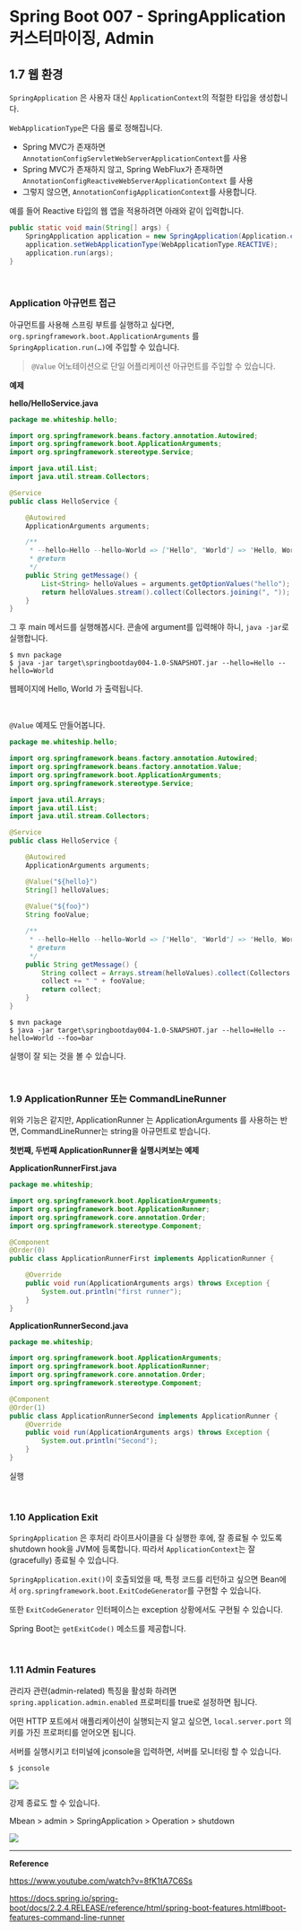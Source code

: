 # Spring Boot 007 - SpringApplication 커스터마이징, Admin



## 1.7 웹 환경

`SpringApplication` 은 사용자 대신 `ApplicationContext`의 적절한 타입을 생성합니다.

`WebApplicationType`은 다음 룰로 정해집니다.

* Spring MVC가 존재하면 `AnnotationConfigServletWebServerApplicationContext`를 사용
* Spring MVC가 존재하지 않고, Spring WebFlux가 존재하면 `AnnotationConfigReactiveWebServerApplicationContext` 를 사용
* 그렇지 않으면, `AnnotationConfigApplicationContext`를 사용합니다.



예를 들어 Reactive 타입의 웹 앱을 적용하려면 아래와 같이 입력합니다.

```java
public static void main(String[] args) {
    SpringApplication application = new SpringApplication(Application.class);
    application.setWebApplicationType(WebApplicationType.REACTIVE);
    application.run(args);
}
```

<br>

### Application 아규먼트 접근

아규먼트를 사용해 스프링 부트를 실행하고 싶다면, `org.springframework.boot.ApplicationArguments` 를 `SpringApplication.run(…)`에 주입할 수 있습니다.

>  `@Value` 어노테이션으로 단일 어플리케이션 아규먼트를 주입할 수 있습니다.



**예제**

**hello/HelloService.java**

```java
package me.whiteship.hello;

import org.springframework.beans.factory.annotation.Autowired;
import org.springframework.boot.ApplicationArguments;
import org.springframework.stereotype.Service;

import java.util.List;
import java.util.stream.Collectors;

@Service
public class HelloService {

    @Autowired
    ApplicationArguments arguments;

    /**
     * --hello=Hello --hello=World => ["Hello", "World"] => "Hello, World"
     * @return
     */
    public String getMessage() {
        List<String> helloValues = arguments.getOptionValues("hello");
        return helloValues.stream().collect(Collectors.joining(", "));
    }
}

```

그 후 main 메서드를 실행해봅시다. 콘솔에 argument를 입력해야 하니, `java -jar`로 실행합니다.

```shell
$ mvn package
$ java -jar target\springbootday004-1.0-SNAPSHOT.jar --hello=Hello --hello=World
```

웹페이지에 Hello, World 가 출력됩니다.

<br>

`@Value` 예제도 만들어봅니다.

```java
package me.whiteship.hello;

import org.springframework.beans.factory.annotation.Autowired;
import org.springframework.beans.factory.annotation.Value;
import org.springframework.boot.ApplicationArguments;
import org.springframework.stereotype.Service;

import java.util.Arrays;
import java.util.List;
import java.util.stream.Collectors;

@Service
public class HelloService {

    @Autowired
    ApplicationArguments arguments;

    @Value("${hello}")
    String[] helloValues;
    
    @Value("${foo}")
    String fooValue;

    /**
     * --hello=Hello --hello=World => ["Hello", "World"] => "Hello, World"
     * @return
     */
    public String getMessage() {
        String collect = Arrays.stream(helloValues).collect(Collectors.joining(", "));
        collect += " " + fooValue;
        return collect;
    }
}
```

```shell
$ mvn package
$ java -jar target\springbootday004-1.0-SNAPSHOT.jar --hello=Hello --hello=World --foo=bar
```

실행이 잘 되는 것을 볼 수 있습니다.





<br>

### 1.9 ApplicationRunner 또는 CommandLineRunner

위와 기능은 같지만, ApplicationRunner 는 ApplicationArguments 를 사용하는 반면, CommandLineRunner는 string을 아규먼트로 받습니다. 



**첫번째, 두번째 ApplicationRunner을 실행시켜보는 예제**

**ApplicationRunnerFirst.java**

```java
package me.whiteship;

import org.springframework.boot.ApplicationArguments;
import org.springframework.boot.ApplicationRunner;
import org.springframework.core.annotation.Order;
import org.springframework.stereotype.Component;

@Component
@Order(0)
public class ApplicationRunnerFirst implements ApplicationRunner {

    @Override
    public void run(ApplicationArguments args) throws Exception {
        System.out.println("first runner");
    }
}
```

**ApplicationRunnerSecond.java**

```java
package me.whiteship;

import org.springframework.boot.ApplicationArguments;
import org.springframework.boot.ApplicationRunner;
import org.springframework.core.annotation.Order;
import org.springframework.stereotype.Component;

@Component
@Order(1)
public class ApplicationRunnerSecond implements ApplicationRunner {
    @Override
    public void run(ApplicationArguments args) throws Exception {
        System.out.println("Second");
    }
}

```

실행

<br>



### 1.10 Application Exit

`SpringApplication` 은 후처리 라이프사이클을 다 실행한 후에, 잘 종료될 수 있도록 shutdown hook을 JVM에 등록합니다. 따라서 `ApplicationContext`는 잘(gracefully) 종료될 수 있습니다.

`SpringApplication.exit()`이 호출되었을 때, 특정 코드를 리턴하고 싶으면 Bean에서 `org.springframework.boot.ExitCodeGenerator`를 구현할 수 있습니다.



또한 `ExitCodeGenerator` 인터페이스는 exception 상황에서도 구현될 수 있습니다.

Spring Boot는 `getExitCode()` 메소드를 제공합니다.

<br>

### 1.11 Admin Features

관리자 관련(admin-related) 특징을 활성화 하려면 `spring.application.admin.enabled` 프로퍼티를 true로 설정하면 됩니다.

어떤 HTTP 포트에서 애플리케이션이 실행되는지 알고 싶으면, `local.server.port` 의 키를 가진 프로퍼티를 얻어오면 됩니다.

서버를 실행시키고 터미널에 jconsole을 입력하면, 서버를 모니터링 할 수 있습니다.

```shell
$ jconsole
```

![](https://i.ibb.co/0sVbDbY/image.png)



강제 종료도 할 수 있습니다.

Mbean > admin > SpringApplication > Operation > shutdown

![](https://i.ibb.co/Hp2jbTr/image.png)





---

**Reference**

https://www.youtube.com/watch?v=8fK1tA7C6Ss

https://docs.spring.io/spring-boot/docs/2.2.4.RELEASE/reference/html/spring-boot-features.html#boot-features-command-line-runner